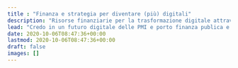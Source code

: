 ```yaml
---
title : "Finanza e strategia per diventare (più) digitali"
description: "Risorse finanziarie per la trasformazione digitale attraverso finanziamenti a fondo perduto, tassi agevolati e capitali privati."
lead: "Credo in un futuro digitale delle PMI e porto finanza publica e privata per immaginare ..e finanziare!... nuovi processi e prodotti che cambino il mondo negli anni '20"
date: 2020-10-06T08:47:36+00:00
lastmod: 2020-10-06T08:47:36+00:00
draft: false
images: []
---
```

